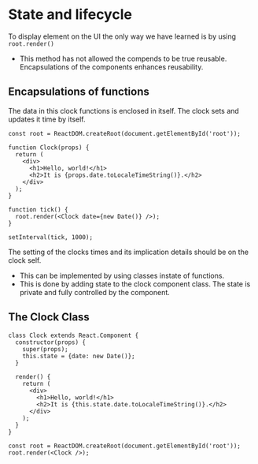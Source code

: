 # State and lifecycle

To display element on the UI the only way we have learned is by using  ``` root.render() ```

- This method has not allowed the compends to be true reusable. Encapsulations of the components enhances reusability. 

## Encapsulations of functions
The data in this clock functions is enclosed in itself. The clock sets and updates it time by itself.



```
const root = ReactDOM.createRoot(document.getElementById('root'));

function Clock(props) {
  return (
    <div>
      <h1>Hello, world!</h1>
      <h2>It is {props.date.toLocaleTimeString()}.</h2>
    </div>
  );
}

function tick() {
  root.render(<Clock date={new Date()} />);
}

setInterval(tick, 1000);
```
The setting of the clocks times and its implication details should be on the clock self. 
- This can be implemented by using classes instate of functions.
- This is done by adding state to the clock component class. The state is private and fully controlled by the component.

## The Clock Class

```
class Clock extends React.Component {
  constructor(props) {
    super(props);
    this.state = {date: new Date()};
  }

  render() {
    return (
      <div>
        <h1>Hello, world!</h1>
        <h2>It is {this.state.date.toLocaleTimeString()}.</h2>
      </div>
    );
  }
}

const root = ReactDOM.createRoot(document.getElementById('root'));
root.render(<Clock />);
```
